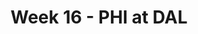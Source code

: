 ---
layout: game
title: Week 16 - PHI at DAL
season: 2006
game_id: 2006_16_PHI_DAL
away_team: PHI
home_team: DAL
---